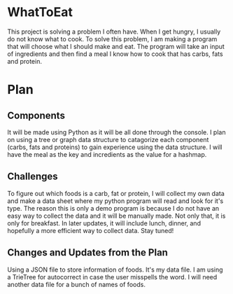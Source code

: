 # WhatToEat

This project is solving a problem I often have. When I get hungry, I usually do not know what to cook. To solve this problem, I am making a program that will choose what I should make and eat. The program will take an input of ingredients and then find a meal I know how to cook that has carbs, fats and protein. 

# Plan

## Components

It will be made using Python as it will be all done through the console. I plan on using a tree or graph data structure to catagorize each component (carbs, fats and proteins) to gain experience using the data structure. I will have the meal as the key and incredients as the value for a hashmap.

## Challenges

To figure out which foods is a carb, fat or protein, I will collect my own data and make a data sheet where my python program will read and look for it's type. The reason this is only a demo program is because I do not have an easy way to collect the data and it will be manually made. Not only that, it is only for breakfast. In later updates, it will include lunch, dinner, and hopefully a more efficient way to collect data. Stay tuned!


## Changes and Updates from the Plan

Using a JSON file to store information of foods. It's my data file.
I am using a TrieTree for autocorrect in case the user misspells the word. I will need another data file for a bunch of names of foods.

